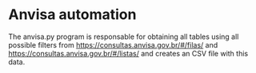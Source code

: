 # Anvisa automation
The anvisa.py program is responsable for obtaining all tables using all possible filters from https://consultas.anvisa.gov.br/#/filas/ and https://consultas.anvisa.gov.br/#/listas/ and creates an CSV file with this data.